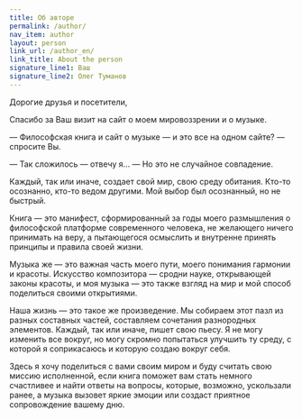 ```yaml
---
title: Об авторе
permalink: /author/
nav_item: author
layout: person
link_url: /author_en/
link_title: About the person
signature_line1: Ваш
signature_line2: Олег Туманов
---
```


Дорогие друзья и посетители,

Спасибо за Ваш визит на сайт о моем мировоззрении и о музыке.

— Философская книга и сайт о музыке — и это все на одном сайте? — спросите Вы.

— Так сложилось — отвечу я… — Но это не случайное совпадение.

Каждый, так или иначе, создает свой мир, свою среду обитания. Кто-то осознанно, кто-то ведом другими.
Мой выбор был осознанный, но не быстрый.

Книга — это манифест, сформированный за годы моего размышления о философской платформе
современного человека, не желающего ничего принимать на веру, а пытающегося осмыслить и внутренне принять принципы 
и правила своей жизни.

Музыка же — это важная часть моего пути, моего понимания гармонии
и красоты. Искусство композитора — сродни науке, открывающей законы красоты, и моя музыка — это также взгляд на мир 
и мой способ поделиться своими открытиями.

Наша жизнь — это такое же произведение. Мы собираем этот пазл из разных составных частей, составляем сочетания
разнородных элементов. Каждый, так или иначе, пишет свою пьесу. Я не могу изменить все вокруг, но могу скромно
попытаться улучшить ту среду, с которой я соприкасаюсь и которую создаю вокруг себя.

Здесь я хочу поделиться с вами своим миром и буду считать свою миссию исполненной, если книга поможет вам стать
немного счастливее и найти ответы на вопросы, которые, возможно, ускользали ранее, а музыка вызовет яркие эмоции
или создаст приятное сопровождение вашему дню.
